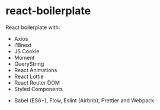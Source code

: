 # react-boilerplate
React boilerplate with:

- Axios
- i18next
- JS Cookie
- Moment
- QueryString
- React Animations
- React Lottie
- React Router DOM
- Styled Components

+ Babel (ES6+), Flow, Eslint (Airbnb), Prettier and Webpack
